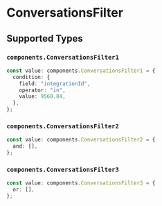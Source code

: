 # ConversationsFilter


## Supported Types

### `components.ConversationsFilter1`

```typescript
const value: components.ConversationsFilter1 = {
  condition: {
    field: "integrationId",
    operator: "in",
    value: 9560.84,
  },
};
```

### `components.ConversationsFilter2`

```typescript
const value: components.ConversationsFilter2 = {
  and: [],
};
```

### `components.ConversationsFilter3`

```typescript
const value: components.ConversationsFilter3 = {
  or: [],
};
```

